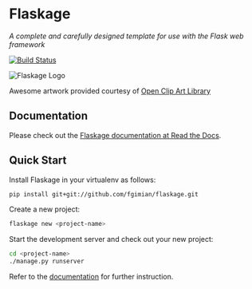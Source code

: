 # Flaskage #
*A complete and carefully designed template for use with the Flask web framework*

[![Build Status](https://travis-ci.org/fgimian/flaskage.png?branch=master)](https://travis-ci.org/fgimian/flaskage)

![Flaskage Logo](https://raw.github.com/fgimian/flaskage/master/application/static/img/flaskage.png)

Awesome artwork provided courtesy of [Open Clip Art Library](http://openclipart.org/detail/168585/knight-sheep-by-dodger2)

## Documentation ##

Please check out the [Flaskage documentation at Read the Docs](http://flaskage.readthedocs.org/).

## Quick Start ##

Install Flaskage in your virtualenv as follows:

``` bash
pip install git+git://github.com/fgimian/flaskage.git
```

Create a new project:

``` bash
flaskage new <project-name>
```

Start the development server and check out your new project:

``` bash
cd <project-name>
./manage.py runserver
```

Refer to the [documentation](http://flaskage.readthedocs.org/) for further instruction.
